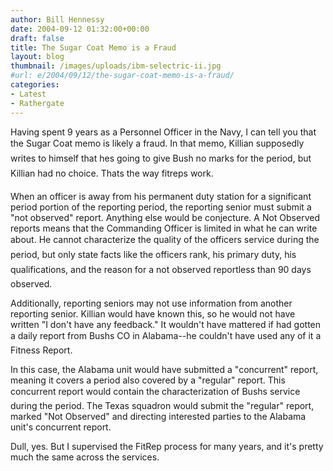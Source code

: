 ```yaml
---
author: Bill Hennessy
date: 2004-09-12 01:32:00+00:00
draft: false
title: The Sugar Coat Memo is a Fraud
layout: blog
thumbnail: /images/uploads/ibm-selectric-ii.jpg
#url: e/2004/09/12/the-sugar-coat-memo-is-a-fraud/
categories:
- Latest
- Rathergate
---
```


Having spent 9 years as a Personnel Officer in the Navy, I can tell you that the Sugar Coat memo is likely a fraud. In that memo, Killian supposedly writes to himself that hes going to give Bush no marks for the period, but Killian had no choice. Thats the way fitreps work.

When an officer is away from his permanent duty station for a significant period portion of the reporting period, the reporting senior must submit a "not observed" report. Anything else would be conjecture. A Not Observed reports means that the Commanding Officer is limited in what he can write about. He cannot characterize the quality of the officers service during the period, but only state facts like the officers rank, his primary duty, his qualifications, and the reason for a not observed reportless than 90 days observed.

Additionally, reporting seniors may not use information from another reporting senior. Killian would have known this, so he would not have written "I don't have any feedback." It wouldn't have mattered if had gotten a daily report from Bushs CO in Alabama--he couldn't have used any of it a Fitness Report.

In this case, the Alabama unit would have submitted a "concurrent" report, meaning it covers a period also covered by a "regular" report. This concurrent report would contain the characterization of Bushs service during the period. The Texas squadron would submit the "regular" report, marked "Not Observed" and directing interested parties to the Alabama unit's concurrent report.

Dull, yes. But I supervised the FitRep process for many years, and it's pretty much the same across the services.



